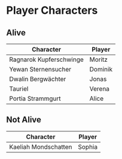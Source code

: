 # Player Characters

## Alive

| Character | Player |
| --- | --- |
| Ragnarok Kupferschwinge | Moritz |
| Yewan Sternensucher | Dominik |
| Dwalin Bergwächter | Jonas |
| Tauriel | Verena |
| Portia Strammgurt | Alice |

## Not Alive

| Character | Player |
| --- | --- |
| Kaeliah Mondschatten | Sophia |
